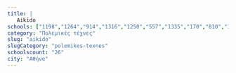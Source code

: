 ```yaml
---
title: |
   Aikido
schools: ["1198","1264","914","1316","1250","557","1335","170","810","1192","833","824","952","708","524","1420","1433","1342","1604","1315","105","1654","1620","834","923","1318"]
category: "Πολεμικές τέχνες"
slug: "aikido"
slugCategory: "polemikes-texnes"
schoolscount: "26"
city: "Αθήνα"
---
```


